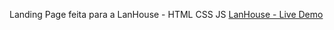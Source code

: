 Landing Page feita para a LanHouse - HTML CSS JS
[LanHouse - Live Demo](https://lanhouse.squareweb.app/)
